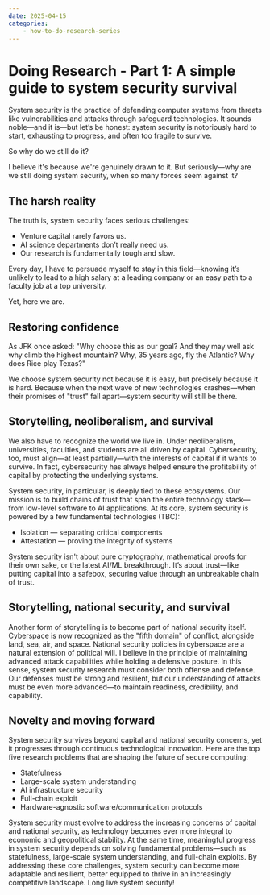 ```yaml
---
date: 2025-04-15
categories:
    - how-to-do-research-series
---
```


# Doing Research - Part 1: A simple guide to system security survival

<!-- more -->

System security is the practice of defending computer systems from threats like
vulnerabilities and attacks through safeguard technologies. It sounds noble—and
it is—but let’s be honest: system security is notoriously hard to start,
exhausting to progress, and often too fragile to survive.

So why do we still do it?

I believe it's because we're genuinely drawn to it. But seriously—why are we
still doing system security, when so many forces seem against it?

## The harsh reality

The truth is, system security faces serious challenges:

- Venture capital rarely favors us.
- AI science departments don’t really need us.
- Our research is fundamentally tough and slow.

Every day, I have to persuade myself to stay in this field—knowing it’s unlikely to lead to a high salary at a leading company or an easy path to a faculty job at a top university.

Yet, here we are.

## Restoring confidence

As JFK once asked: "Why choose this as our goal? And they may well ask why climb
the highest mountain? Why, 35 years ago, fly the Atlantic? Why does Rice play
Texas?"

We choose system security not because it is easy, but precisely because it is
hard.  Because when the next wave of new technologies crashes—when their
promises of "trust" fall apart—system security will still be there.

## Storytelling, neoliberalism, and survival

We also have to recognize the world we live in. Under neoliberalism,
universities, faculties, and students are all driven by capital. Cybersecurity,
too, must align—at least partially—with the interests of capital if it wants to
survive. In fact, cybersecurity has always helped ensure the profitability of
capital by protecting the underlying systems.

System security, in particular, is deeply tied to these ecosystems. Our mission
is to build chains of trust that span the entire technology stack—from low-level
software to AI applications.  At its core, system security is powered by a few
fundamental technologies (TBC):

- Isolation — separating critical components
- Attestation — proving the integrity of systems

System security isn't about pure cryptography, mathematical proofs for their own
sake, or the latest AI/ML breakthrough. It’s about trust—like putting capital
into a safebox, securing value through an unbreakable chain of trust.

## Storytelling, national security, and survival

Another form of storytelling is to become part of national security itself.
Cyberspace is now recognized as the "fifth domain" of conflict, alongside land,
sea, air, and space. National security policies in cyberspace are a natural
extension of political will. I believe in the principle of maintaining advanced
attack capabilities while holding a defensive posture. In this sense, system
security research must consider both offense and defense. Our defenses must be
strong and resilient, but our understanding of attacks must be even more
advanced—to maintain readiness, credibility, and capability.

## Novelty and moving forward

System security survives beyond capital and national security concerns, yet it
progresses through continuous technological innovation. Here are the top five
research problems that are shaping the future of secure computing:

- Statefulness
- Large-scale system understanding
- AI infrastructure security
- Full-chain exploit
- Hardware-agnostic software/communication protocols


System security must evolve to address the increasing concerns of capital and
national security, as technology becomes ever more integral to economic and
geopolitical stability. At the same time, meaningful progress in system security
depends on solving fundamental problems—such as statefulness, large-scale system
understanding, and full-chain exploits. By addressing these core challenges,
system security can become more adaptable and resilient, better equipped to
thrive in an increasingly competitive landscape. Long live system security!
